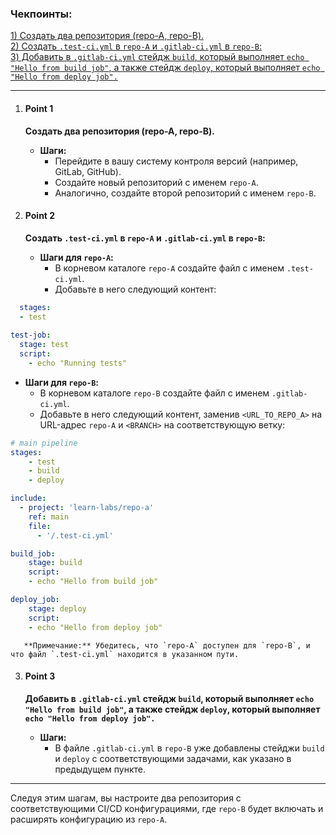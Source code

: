 ### Чекпоинты:

[1) Создать два репозитория (repo-A, repo-B).](#Point-1)  
[2) Создать `.test-ci.yml` в `repo-A` и `.gitlab-ci.yml` в `repo-B`:](#Point-2)  
[3) Добавить в `.gitlab-ci.yml` стейдж `build`, который выполняет `echo "Hello from build job"`, а также стейдж `deploy`, который выполняет `echo "Hello from deploy job".`](#Point-3)  

---

1. #### Point 1  
   **Создать два репозитория (repo-A, repo-B).**

   - **Шаги:**
     - Перейдите в вашу систему контроля версий (например, GitLab, GitHub).
     - Создайте новый репозиторий с именем `repo-A`.
     - Аналогично, создайте второй репозиторий с именем `repo-B`.

2. #### Point 2  
   **Создать `.test-ci.yml` в `repo-A` и `.gitlab-ci.yml` в `repo-B`:**

   - **Шаги для `repo-A`:**
     - В корневом каталоге `repo-A` создайте файл с именем `.test-ci.yml`.
     - Добавьте в него следующий контент:

```yaml
  stages:
  - test
  
test-job:
  stage: test
  script:
    - echo "Running tests"
```

   - **Шаги для `repo-B`:**
     - В корневом каталоге `repo-B` создайте файл с именем `.gitlab-ci.yml`.
     - Добавьте в него следующий контент, заменив `<URL_TO_REPO_A>` на URL-адрес `repo-A` и `<BRANCH>` на соответствующую ветку:

```yaml
# main pipeline
stages:
    - test
    - build
    - deploy

include:
  - project: 'learn-labs/repo-a'
    ref: main
    file:
      - '/.test-ci.yml'

build_job:
    stage: build
    script:
    - echo "Hello from build job"

deploy_job:
    stage: deploy
    script:
    - echo "Hello from deploy job"
```

       **Примечание:** Убедитесь, что `repo-A` доступен для `repo-B`, и что файл `.test-ci.yml` находится в указанном пути.

3. #### Point 3  
   **Добавить в `.gitlab-ci.yml` стейдж `build`, который выполняет `echo "Hello from build job"`, а также стейдж `deploy`, который выполняет `echo "Hello from deploy job".`**

   - **Шаги:**
     - В файле `.gitlab-ci.yml` в `repo-B` уже добавлены стейджи `build` и `deploy` с соответствующими задачами, как указано в предыдущем пункте.

---

Следуя этим шагам, вы настроите два репозитория с соответствующими CI/CD конфигурациями, где `repo-B` будет включать и расширять конфигурацию из `repo-A`.
